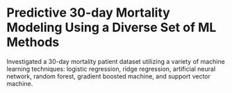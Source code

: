 # Predictive 30-day Mortality Modeling Using a Diverse Set of ML Methods

Investigated a 30-day mortality patient dataset utilizing a variety of machine learning techniques: logistic regression, ridge regression, artificial neural network, random forest, gradient boosted machine, and support vector machine.
